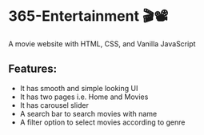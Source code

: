 # 365-Entertainment 🎬📽
A movie website with HTML, CSS, and Vanilla JavaScript</br>


## Features: 
- It has smooth and simple looking UI</br>
- It has two pages i.e. Home and Movies 
- It has carousel slider</br>
- A search bar to search movies with name</br>
- A filter option to select movies according to genre</br>

